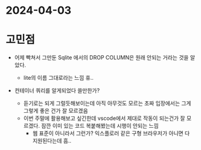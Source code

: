 # 2024-04-03

# 고민점
- 어제 빡쳐서 그만둔 Sqlite 에서의 DROP COLUMN은 원래 안되는 거라는 것을 알았다.
  - lite의 이름 그대로라는 느낌 휴..

- 컨테이너 쿼리를 알게되었다 쓸만한가?
  - 듣기로는 되게 그럴듯해보이는데 아직 아무것도 모르는 초짜 입장에서는 그게 그렇게 좋은 건가 잘 모르겠음
  - 이번 주말에 활용해보고 싶긴한데 vscode에서 제대로 작동이 되는건가 잘 모르겠다. 잠깐 이미 있는 코드 복붙해봤는데 시행이 안되는 느낌
    - 웹 표준이 아니라서 그런가? 익스플로러 같은 구형 브라우저가 아니면 다 지원된다는데 흠..
  